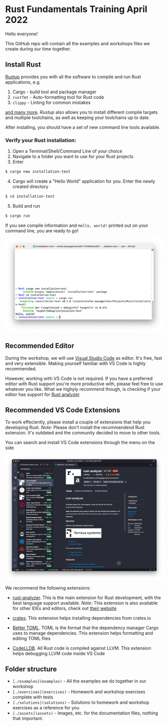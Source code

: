 # Rust Fundamentals Training April 2022

Hello everyone!

This GitHub repo will contain all the examples and workshops files we create during our time together.

## Install Rust

[Rustup](https://rustup.rs) provides you with all the software to compile and run Rust applications, e.g.

1. Cargo - build tool and package manager
2. `rustfmt` - Auto-formatting tool for Rust code
3. `clippy` - Linting for common mistakes

[and many more](https://rust-lang.github.io/rustup-components-history/). *Rustup* also allows you to install different compile targets and multiple toolchains, as well as keeping your toolchains up to date.

After installing, you should have a set of new command line tools available. 

### Verify your Rust installation:

1. Open a Terminal/Shell/Command Line of your choice
2. Navigate to a folder you want to use for your Rust projects
3. Enter

```bash
$ cargo new installation-test
```

4. Cargo will create a "Hello World" application for you. Enter the newly created directory

```bash
$ cd installation-test
```

5. Build and run

```bash
$ cargo run
```

If you see compile information and `Hello, world!` printed out on your command line, you are ready to go!

![](./assets/installation-test.png)

## Recommended Editor

During the workshop, we will use [Visual Studio Code](https://code.visualstudio.com/) as editor. It's free, fast and very extensible. Making yourself familiar with VS Code is highly recommended.

However, working with VS Code is not required. If you have a preferred editor with Rust support you're more productive with, please feel free to use whatever you like. What we highyly recommend though, is checking if your editor has support for [Rust analyzer](https://rust-analyzer.github.io/).

## Recommended VS Code Extensions

To work effeciently, please install a couple of extensions that help you developing Rust. *Note*: Please don't install the recommendend Rust extension. It's outdated and the community decided to move to other tools.

You can search and install VS Code extensions through the menu on the side

![](./assets/rust-analyzer.png)

We recommend the following extensions:

- [rust-analyzer](https://marketplace.visualstudio.com/items?itemName=matklad.rust-analyzer). This is the main extension for Rust development, with the best language support available. *Note*: This extension is also available for other IDEs and editors, check out [their website](https://rust-analyzer.github.io/)

- [crates](https://marketplace.visualstudio.com/items?itemName=serayuzgur.crates). This extension helps installing dependencies from crates.io

- [Better TOML](https://marketplace.visualstudio.com/items?itemName=bungcip.better-toml). TOML is the format that the dependency manager Cargo uses to manage dependencies. This extension helps formatting and editing TOML files

- [CodeLLDB](https://marketplace.visualstudio.com/items?itemName=vadimcn.vscode-lldb). All Rust code is compiled against LLVM. This extension helps debugging LLVM code inside VS Code

## Folder structure

- `[./examples](examples)` - All the examples we do together in our workshop
- `[./exercises](exercises)` - Homework and workshop exercises complete with tests
- `[./solutions](solutions)` - Solutions to homework and workshop exercises as a reference for you
- `[./assets](assets)` - Images, etc. for the documentation files, nothing that important.